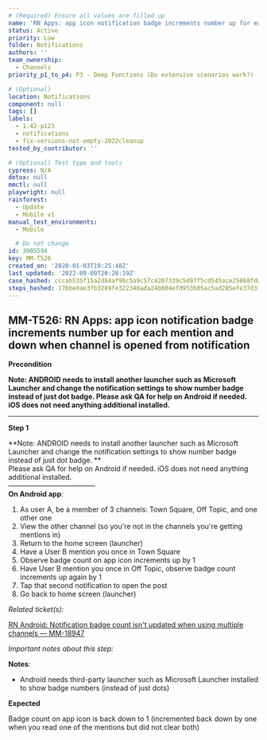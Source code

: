 ```yaml
---
# (Required) Ensure all values are filled up
name: 'RN Apps: app icon notification badge increments number up for each mention and down when channel is opened from notification'
status: Active
priority: Low
folder: Notifications
authors: ''
team_ownership:
  - Channels
priority_p1_to_p4: P3 - Deep Functions (Do extensive scenarios work?)

# (Optional)
location: Notifications
component: null
tags: []
labels:
  - 1.42-p123
  - notifications
  - fix-versions-not-empty-2022cleanup
tested_by_contributor: ''

# (Optional) Test type and tools
cypress: N/A
detox: null
mmctl: null
playwright: null
rainforest:
  - Update
  - Mobile v1
manual_test_environments:
  - Mobile

  # Do not change
id: 3905594
key: MM-T526
created_on: '2020-01-03T19:25:48Z'
last_updated: '2022-09-09T20:28:19Z'
case_hashed: cccab535f15a2d84af98c5a9c57c4207339c5d97f5cd545ace25868fda02d01f3fc9e7ee0924db2aa9842f0d8bd65e6e
steps_hashed: 17bbe0ae3fb3289fe322348ada24b004efd953b05ac5ad285efe37d31453a18cc4d73e877231ba649786e1fd1b315ae2
---
```


<!-- (Auto-generated) Based on frontmatter's "key" and "name" -->

## MM-T526: RN Apps: app icon notification badge increments number up for each mention and down when channel is opened from notification

**Precondition**

**Note: ANDROID needs to install another launcher such as Microsoft Launcher and change the notification settings to show number badge instead of just dot badge. Please ask QA for help on Android if needed. iOS does not need anything additional installed.**

---

**Step 1**

\*\*Note: ANDROID needs to install another launcher such as Microsoft Launcher and change the notification settings to show number badge instead of just dot badge. \*\*\
Please ask QA for help on Android if needed. iOS does not need anything additional installed.\
–––––––––––––––––––––––––\
**On Android app**:

1. As user A, be a member of 3 channels: Town Square, Off Topic, and one other one
2. View the other channel (so you're not in the channels you're getting mentions in)
3. Return to the home screen (launcher)
4. Have a User B mention you once in Town Square
5. Observe badge count on app icon increments up by 1
6. Have User B mention you once in Off Topic, observe badge count increments up again by 1
7. Tap that second notification to open the post
8. Go back to home screen (launcher)

_Related ticket(s):_

[RN Android: Notification badge count isn't updated when using multiple channels — MM-18947](https://mattermost.atlassian.net/browse/MM-18947)

_Important notes about this step:_

**Notes**:

- Android needs third-party launcher such as Microsoft Launcher installed to show badge numbers (instead of just dots)

**Expected**

Badge count on app icon is back down to 1 (incremented back down by one when you read one of the mentions but did not clear both)
